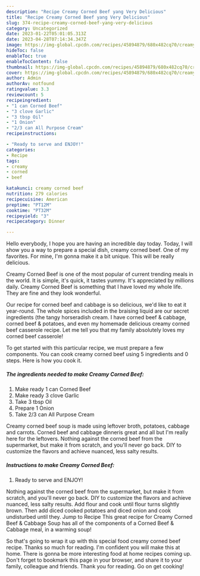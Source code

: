 ```yaml
---
description: "Recipe Creamy Corned Beef yang Very Delicious"
title: "Recipe Creamy Corned Beef yang Very Delicious"
slug: 374-recipe-creamy-corned-beef-yang-very-delicious
category: Uncategorized
date: 2023-01-22T05:01:05.313Z
date: 2023-04-28T07:14:34.347Z
image: https://img-global.cpcdn.com/recipes/45894879/680x482cq70/creamy-corned-beef-recipe-main-photo.jpg
hideToc: false
enableToc: true
enableTocContent: false
thumbnail: https://img-global.cpcdn.com/recipes/45894879/680x482cq70/creamy-corned-beef-recipe-main-photo.jpg
cover: https://img-global.cpcdn.com/recipes/45894879/680x482cq70/creamy-corned-beef-recipe-main-photo.jpg
author: Admin
authorAv: notfound
ratingvalue: 3.3
reviewcount: 5
recipeingredient:
- "1 can Corned Beef"
- "3 clove Garlic"
- "3 tbsp Oil"
- "1 Onion"
- "2/3 can All Purpose Cream"
recipeinstructions:

- "Ready to serve and ENJOY!"
categories:
- Recipe
tags:
- creamy
- corned
- beef

katakunci: creamy corned beef 
nutrition: 279 calories
recipecuisine: American
preptime: "PT12M"
cooktime: "PT32M"
recipeyield: "3"
recipecategory: Dinner

---
```



Hello everybody, I hope you are having an incredible day today. Today, I will show you a way to prepare a special dish, creamy corned beef. One of my favorites. For mine, I'm gonna make it a bit unique. This will be really delicious.

Creamy Corned Beef is one of the most popular of current trending meals in the world. It is simple, it's quick, it tastes yummy. It's appreciated by millions daily. Creamy Corned Beef is something that I have loved my whole life. They are fine and they look wonderful.

Our recipe for corned beef and cabbage is so delicious, we&#39;d like to eat it year-round. The whole spices included in the braising liquid are our secret ingredients (the tangy horseradish cream. I have corned beef &amp; cabbage, corned beef &amp; potatoes, and even my homemade delicious creamy corned beef casserole recipe. Let me tell you that my family absolutely loves my corned beef casserole!


To get started with this particular recipe, we must prepare a few components. You can cook creamy corned beef using 5 ingredients and 0 steps. Here is how you cook it.

<!--inarticleads1-->

##### The ingredients needed to make Creamy Corned Beef:

1. Make ready 1 can Corned Beef
1. Make ready 3 clove Garlic
1. Take 3 tbsp Oil
1. Prepare 1 Onion
1. Take 2/3 can All Purpose Cream


Creamy corned beef soup is made using leftover broth, potatoes, cabbage and carrots. Corned beef and cabbage dinneris great and all but I&#39;m really here for the leftovers. Nothing against the corned beef from the supermarket, but make it from scratch, and you&#39;ll never go back. DIY to customize the flavors and achieve nuanced, less salty results. 

<!--inarticleads2-->

##### Instructions to make Creamy Corned Beef:


1. Ready to serve and ENJOY!

Nothing against the corned beef from the supermarket, but make it from scratch, and you&#39;ll never go back. DIY to customize the flavors and achieve nuanced, less salty results. Add flour and cook until flour turns slightly brown. Then add diced cooked potatoes and diced onion and cook undisturbed until they. Jump to Recipe This great recipe for Creamy Corned Beef &amp; Cabbage Soup has all of the components of a Corned Beef &amp; Cabbage meal, in a warming soup! 

So that's going to wrap it up with this special food creamy corned beef recipe. Thanks so much for reading. I'm confident you will make this at home. There is gonna be more interesting food at home recipes coming up. Don't forget to bookmark this page in your browser, and share it to your family, colleague and friends. Thank you for reading. Go on get cooking!
